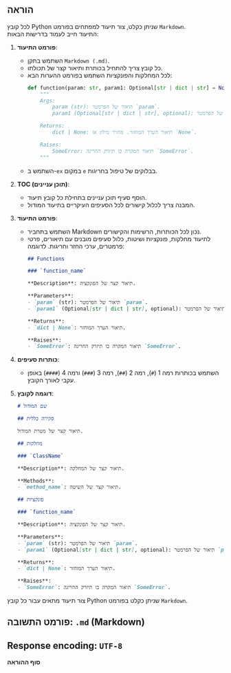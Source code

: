 ## הוראה  

לכל קובץ Python שניתן כקלט, צור תיעוד למפתחים בפורמט `Markdown`.  
התיעוד חייב לעמוד בדרישות הבאות:  

1. **פורמט התיעוד**:  
   - השתמש בתקן `Markdown (.md)`.  
   - כל קובץ צריך להתחיל בכותרת ותיאור קצר של תכולתו.  
   - לכל המחלקות והפונקציות השתמש בפורמט ההערות הבא:  
     ```python  
     def function(param: str, param1: Optional[str | dict | str] = None) -> dict | None:  
         """  
         Args:  
             param (str): תיאור של הפרמטר `param`.  
             param1 (Optional[str | dict | str], optional): תיאור של הפרמטר `param1`. ברירת מחדל: `None`.  

         Returns:  
             dict | None: תיאור הערך המוחזר. מחזיר מילון או `None`.  

         Raises:  
             SomeError: תיאור המקרה בו תיזרק החריגה `SomeError`.  
         """  
     ```  
   - השתמש ב-`ex` במקום `e` בבלוקים של טיפול בחריגות.  

2. **TOC (תוכן עניינים)**:  
   - הוסף סעיף תוכן עניינים בתחילת כל קובץ תיעוד.  
   - המבנה צריך לכלול קישורים לכל הסעיפים העיקריים בתיעוד המודול.  

3. **פורמט התיעוד**:  
   - השתמש בתחביר Markdown נכון לכל הכותרות, הרשימות והקישורים.  
   - לתיעוד מחלקות, פונקציות ושיטות, כלול סעיפים מובנים עם תיאורים, פרטי פרמטרים, ערכי החזר וחריגות. לדוגמה:  
     ```markdown  
     ## Functions  

     ### `function_name`  

     **Description**: תיאור קצר של הפונקציה.  

     **Parameters**:  
     - `param` (str): תיאור של הפרמטר `param`.  
     - `param1` (Optional[str | dict | str], optional): תיאור של הפרמטר `param1`. ברירת מחדל: `None`.  

     **Returns**:  
     - `dict | None`: תיאור הערך המוחזר.  

     **Raises**:  
     - `SomeError`: תיאור המקרה בו תיזרק החריגה `SomeError`.  
     ```  

4. **כותרות סעיפים**:  
   - השתמש בכותרות רמה 1 (`#`), רמה 2 (`##`), רמה 3 (`###`) ורמה 4 (`####`) באופן עקבי לאורך הקובץ.  

5. **דוגמה לקובץ**:  
   ```markdown  
   # שם המודול  

   ## סקירה כללית  

   תיאור קצר של מטרת המודול.  

   ## מחלקות  

   ### `ClassName`  

   **Description**: תיאור קצר של המחלקה.  

   **Methods**:  
   - `method_name`: תיאור קצר של השיטה.  

   ## פונקציות  

   ### `function_name`  

   **Description**: תיאור קצר של הפונקציה.  

   **Parameters**:  
   - `param` (str): תיאור של הפרמטר `param`.  
   - `param1` (Optional[str | dict | str], optional): תיאור של הפרמטר `param1`. ברירת מחדל: `None`.  

   **Returns**:  
   - `dict | None`: תיאור הערך המוחזר.  

   **Raises**:  
   - `SomeError`: תיאור המקרה בו תיזרק החריגה `SomeError`.  
   ```  

צור תיעוד מתאים עבור כל קובץ Python שניתן כקלט בפורמט `Markdown`.  
## פורמט התשובה: `.md` (Markdown)  
## Response encoding: `UTF-8`
**סוף ההוראה**  